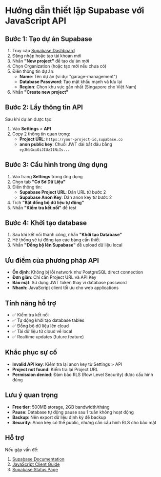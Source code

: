 # Hướng dẫn thiết lập Supabase với JavaScript API

## Bước 1: Tạo dự án Supabase
1. Truy cập [Supabase Dashboard](https://supabase.com/dashboard)
2. Đăng nhập hoặc tạo tài khoản mới
3. Nhấn **"New project"** để tạo dự án mới
4. Chọn Organization (hoặc tạo mới nếu chưa có)
5. Điền thông tin dự án:
   - **Name**: Tên dự án (ví dụ: "garage-management")
   - **Database Password**: Tạo mật khẩu mạnh và lưu lại
   - **Region**: Chọn khu vực gần nhất (Singapore cho Việt Nam)
6. Nhấn **"Create new project"**

## Bước 2: Lấy thông tin API
Sau khi dự án được tạo:

1. Vào **Settings** > **API**
2. Copy 2 thông tin quan trọng:
   - **Project URL**: `https://your-project-id.supabase.co`
   - **anon public key**: Chuỗi JWT dài bắt đầu bằng `eyJhbGciOiJIUzI1NiIs...`

## Bước 3: Cấu hình trong ứng dụng
1. Vào trang **Settings** trong ứng dụng
2. Chọn tab **"Cơ Sở Dữ Liệu"**
3. Điền thông tin:
   - **Supabase Project URL**: Dán URL từ bước 2
   - **Supabase Anon Key**: Dán anon key từ bước 2
4. Tích **"Bật đồng bộ dữ liệu tự động"**
5. Nhấn **"Kiểm tra kết nối"** để test

## Bước 4: Khởi tạo database
1. Sau khi kết nối thành công, nhấn **"Khởi tạo Database"**
2. Hệ thống sẽ tự động tạo các bảng cần thiết
3. Nhấn **"Đồng bộ lên Supabase"** để upload dữ liệu local

## Ưu điểm của phương pháp API
- **Ổn định**: Không bị lỗi network như PostgreSQL direct connection
- **Đơn giản**: Chỉ cần Project URL và API Key
- **Bảo mật**: Sử dụng JWT token thay vì database password
- **Nhanh**: JavaScript client tối ưu cho web applications

## Tính năng hỗ trợ
- ✅ Kiểm tra kết nối
- ✅ Tự động khởi tạo database tables
- ✅ Đồng bộ dữ liệu lên cloud
- ✅ Tải dữ liệu từ cloud về local
- ✅ Realtime updates (future feature)

## Khắc phục sự cố
- **Invalid API key**: Kiểm tra lại anon key từ Settings > API
- **Project not found**: Kiểm tra lại Project URL
- **Permission denied**: Đảm bảo RLS (Row Level Security) được cấu hình đúng

## Lưu ý quan trọng
- **Free tier**: 500MB storage, 2GB bandwidth/tháng
- **Pause**: Database tự động pause sau 1 tuần không hoạt động
- **Backup**: Nên export dữ liệu định kỳ để backup
- **Security**: Anon key có thể public, nhưng cần cấu hình RLS cho bảo mật

## Hỗ trợ
Nếu gặp vấn đề:
1. [Supabase Documentation](https://supabase.com/docs)
2. [JavaScript Client Guide](https://supabase.com/docs/reference/javascript)
3. [Supabase Status Page](https://status.supabase.com/)